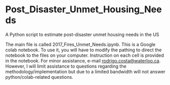 # Post_Disaster_Unmet_Housing_Needs
A Python script to estimate post-disaster unmet housing needs in the US

The main file is called 2017_Fires_Unmet_Needs.ipynb. This is a Google colab notebook. To use it, you will have to modify the pathing to direct the notebook to the files on your computer. Instruction on each cell is provided in the notebook. For minor assistance, e-mail rodrigo.costa@waterloo.ca. However, I will limit assistance to questions regarding the methodology/implementation but due to a limited bandwidth will not answer python/colab-related questions. 
